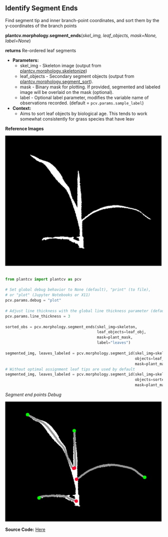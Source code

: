 ## Identify Segment Ends

Find segment tip and inner branch-point coordinates, and sort them by the y-coordinates of the branch points

**plantcv.morphology.segment_ends**(*skel_img, leaf_objects, mask=None, label=None*)

**returns** Re-ordered leaf segments

- **Parameters:**
    - skel_img - Skeleton image (output from [plantcv.morphology.skeletonize](skeletonize.md))
    - leaf_objects - Secondary segment objects (output from [plantcv.morphology.segment_sort](segment_sort.md)).
    - mask - Binary mask for plotting. If provided, segmented and labeled image will be overlaid on the mask (optional).
    - label - Optional label parameter, modifies the variable name of observations recorded. (default = `pcv.params.sample_label`)
- **Context:**
    - Aims to sort leaf objects by biological age. This tends to work somewhat consistently for grass species that have leav

**Reference Images**

![Screenshot](img/documentation_images/segment_ends/setaria_mask.png)


```python

from plantcv import plantcv as pcv

# Set global debug behavior to None (default), "print" (to file), 
# or "plot" (Jupyter Notebooks or X11)
pcv.params.debug = "plot"

# Adjust line thickness with the global line thickness parameter (default = 5)
pcv.params.line_thickness = 3 

sorted_obs = pcv.morphology.segment_ends(skel_img=skeleton,
                                         leaf_objects=leaf_obj,
                                         mask=plant_mask,
                                         label="leaves")

segmented_img, leaves_labeled = pcv.morphology.segment_id(skel_img=skeleton, 
                                                          objects=leaf_obj,
                                                          mask=plant_mask
# Without optimal assignment leaf tips are used by default
segmented_img, leaves_labeled = pcv.morphology.segment_id(skel_img=skeleton, 
                                                          objects=sorted_obs,
                                                          mask=plant_mask)

```

*Segment end points Debug*

![Screenshot](img/documentation_images/segment_ends/segment_end_pts.png)

**Source Code:** [Here](https://github.com/danforthcenter/plantcv/blob/main/plantcv/plantcv/morphology/segment_ends.py)
